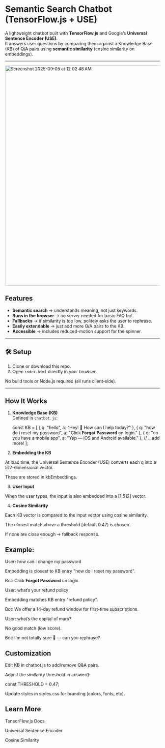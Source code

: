 # Semantic Search Chatbot (TensorFlow.js + USE)

A lightweight chatbot built with **TensorFlow.js** and Google’s **Universal Sentence Encoder (USE)**.  
It answers user questions by comparing them against a Knowledge Base (KB) of Q/A pairs using **semantic similarity** (cosine similarity on embeddings).  

---

<img width="1148" height="716" alt="Screenshot 2025-09-05 at 12 02 48 AM" src="https://github.com/user-attachments/assets/1341ca75-be00-4e42-bfd6-0d2a71d07ae4" />


##  Features
- **Semantic search** → understands meaning, not just keywords.  
- **Runs in the browser** → no server needed for basic FAQ bot.  
- **Fallbacks** → if similarity is too low, politely asks the user to rephrase.  
- **Easily extendable** → just add more Q/A pairs to the KB.  
- **Accessible** → includes reduced-motion support for the spinner.  

---

## 🛠️ Setup

1. Clone or download this repo.  
2. Open `index.html` directly in your browser.  

No build tools or Node.js required (all runs client-side). 

---

##  How It Works

1. **Knowledge Base (KB)**  
   Defined in `chatbot.js`:
   
   const KB = [
     { q: "hello", a: "Hey! 👋 How can I help today?" },
     { q: "how do i reset my password", a: "Click **Forgot Password** on login." },
     { q: "do you have a mobile app", a: "Yep — iOS and Android available." },
     // ...add more!
   ];

2. **Embedding the KB**

At load time, the Universal Sentence Encoder (USE) converts each q into a 512-dimensional vector.

These are stored in kbEmbeddings.

3. **User Input**

When the user types, the input is also embedded into a [1,512] vector.

4. **Cosine Similarity**

Each KB vector is compared to the input vector using cosine similarity.

The closest match above a threshold (default 0.47) is chosen.

If none are close enough → fallback response.

## Example:

User: how can i change my password

Embedding is closest to KB entry "how do i reset my password".

Bot: Click **Forgot Password** on login.

User: what’s your refund policy

Embedding matches KB entry "refund policy".

Bot: We offer a 14-day refund window for first-time subscriptions.

User: what’s the capital of mars?

No good match (low score).

Bot: I’m not totally sure 🤔 — can you rephrase?

## Customization

Edit KB in chatbot.js to add/remove Q&A pairs.

Adjust the similarity threshold in answer():

const THRESHOLD = 0.47;

Update styles in styles.css for branding (colors, fonts, etc).

## Learn More

TensorFlow.js Docs

Universal Sentence Encoder

Cosine Similarity
